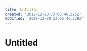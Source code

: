 ```yaml
---
title: Untitled
created: '2019-12-20T23:05:40.325Z'
modified: '2019-12-20T23:05:40.329Z'
---
```


# Untitled
